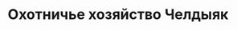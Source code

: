 ---
title: Охотничье хозяйство Челдыяк
location: Река Демьянка. Уватский район, Тюменская область, Россия
tags: [fav]
---